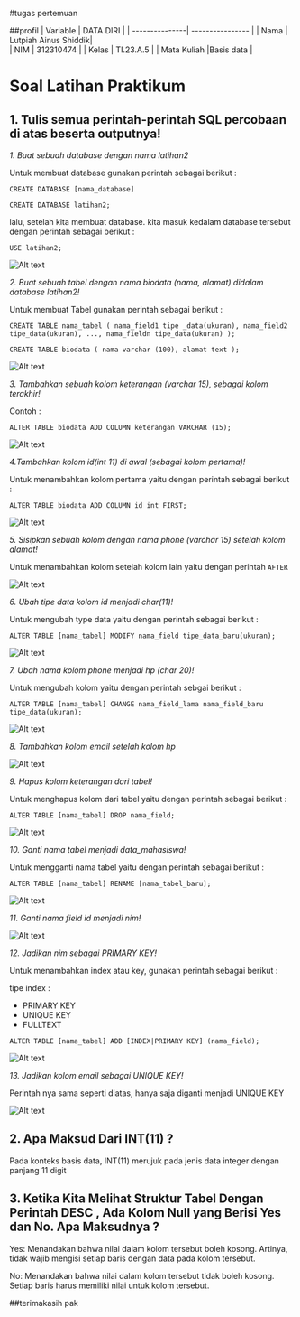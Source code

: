 #tugas pertemuan 

##profil
| Variable       |    DATA DIRI         |
| ---------------| ----------------     |
| Nama           | Lutpiah Ainus Shiddik|                                     
| NIM            | 312310474            |
| Kelas          | TI.23.A.5            |
| Mata Kuliah    |Basis data            |
 
 # Soal Latihan Praktikum
## 1. Tulis semua perintah-perintah SQL percobaan di atas beserta outputnya!

*1. Buat sebuah database dengan nama latihan2*

Untuk membuat database gunakan perintah sebagai berikut :

`CREATE DATABASE [nama_database]`

`CREATE DATABASE latihan2;`

lalu, setelah kita membuat database. kita masuk kedalam database tersebut dengan perintah sebagai berikut :

`USE latihan2;`

![Alt text](<gambar ss/nomor ss 1.png>)

*2. Buat sebuah tabel dengan nama biodata (nama, alamat) didalam database latihan2!*

Untuk membuat Tabel gunakan perintah sebagai berikut :

`CREATE TABLE nama_tabel (
    nama_field1 tipe _data(ukuran), nama_field2 tipe_data(ukuran), ..., nama_fieldn tipe_data(ukuran)
    );`

`CREATE TABLE biodata (
    nama varchar (100),
    alamat text
    );`

![Alt text](<gambar ss/nomor ss 2.png>)

*3. Tambahkan sebuah kolom keterangan (varchar 15), sebagai kolom terakhir!*

Contoh :

`ALTER TABLE biodata ADD COLUMN keterangan VARCHAR (15);`

![Alt text](<gambar ss/nomor ss 3.png>)

*4.Tambahkan kolom id(int 11) di awal (sebagai kolom pertama)!*

Untuk menambahkan kolom pertama yaitu dengan perintah sebagai berikut :

`ALTER TABLE biodata ADD COLUMN id int FIRST; `

![Alt text](<gambar ss/nomor ss 4.png>)

*5. Sisipkan sebuah kolom dengan nama phone (varchar 15) setelah kolom alamat!*

Untuk menambahkan kolom setelah kolom lain yaitu dengan perintah `AFTER`

![Alt text](<gambar ss/nomor ss 5.png>)

*6. Ubah tipe data kolom id menjadi char(11)!*

Untuk mengubah type data yaitu dengan perintah sebagai berikut :

`ALTER TABLE [nama_tabel] MODIFY nama_field tipe_data_baru(ukuran);`

![Alt text](<gambar ss/nomor ss 6.png>)

*7. Ubah nama kolom phone menjadi hp (char 20)!*

Untuk mengubah kolom yaitu dengan perintah sebgai berikut :

`ALTER TABLE [nama_tabel] CHANGE nama_field_lama nama_field_baru tipe_data(ukuran);`

![Alt text](<gambar ss/nomor ss 7.png>)

*8. Tambahkan kolom email setelah kolom hp*

![Alt text](<gambar ss/nomor ss 8.png>)

*9. Hapus kolom keterangan dari tabel!*

Untuk menghapus kolom dari tabel yaitu dengan perintah sebagai berikut :

`ALTER TABLE [nama_tabel] DROP nama_field;`

![Alt text](<gambar ss/nomor ss 9.png>)

*10. Ganti nama tabel menjadi data_mahasiswa!*

Untuk mengganti nama tabel yaitu dengan perintah sebagai berikut :

`ALTER TABLE [nama_tabel] RENAME [nama_tabel_baru];`

![Alt text](<gambar ss/nomor ss 10.png>)

*11. Ganti nama field id menjadi nim!*

![Alt text](<gambar ss/nomor ss 11.png>)

*12. Jadikan nim sebagai PRIMARY KEY!*

Untuk menambahkan index atau key, gunakan perintah sebagai berikut :

tipe index :

- PRIMARY KEY
- UNIQUE KEY
- FULLTEXT

`ALTER TABLE [nama_tabel] ADD [INDEX|PRIMARY KEY] (nama_field);`

![Alt text](<gambar ss/nomor ss 12.png>)

*13. Jadikan kolom email sebagai UNIQUE KEY!*

Perintah nya sama seperti diatas, hanya saja diganti menjadi UNIQUE KEY

![Alt text](<gambar ss/nomor ss 13.png>)

## 2. Apa Maksud Dari INT(11) ?

Pada konteks basis data, INT(11) merujuk pada jenis data integer dengan panjang 11 digit

## 3. Ketika Kita Melihat Struktur Tabel Dengan Perintah DESC , Ada Kolom Null yang Berisi Yes dan No. Apa Maksudnya ?

Yes: Menandakan bahwa nilai dalam kolom tersebut boleh kosong. Artinya, tidak wajib mengisi setiap baris dengan data pada kolom tersebut.

No: Menandakan bahwa nilai dalam kolom tersebut tidak boleh kosong. Setiap baris harus memiliki nilai untuk kolom tersebut.

##terimakasih pak

